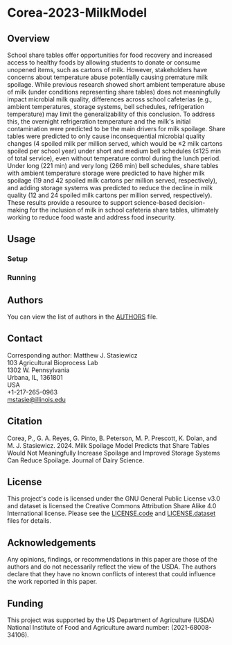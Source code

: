 # Corea-2023-MilkModel

## Overview
School share tables offer opportunities for food recovery and increased access to healthy foods by allowing students to donate or consume unopened items, such as cartons of milk. However, stakeholders have concerns about temperature abuse potentially causing premature milk spoilage. While previous research showed short ambient temperature abuse of milk (under conditions representing share tables) does not meaningfully impact microbial milk quality, differences across school cafeterias (e.g., ambient temperatures, storage systems, bell schedules, refrigeration temperature) may limit the generalizability of this conclusion. To address this, the overnight refrigeration temperature and the milk's initial contamination were predicted to be the main drivers for milk spoilage. Share tables were predicted to only cause inconsequential microbial quality changes (4 spoiled milk per million served, which would be ≤2 milk cartons spoiled per school year) under short and medium bell schedules (≤125 min of total service), even without temperature control during the lunch period. Under long (221 min) and very long (266 min) bell schedules, share tables with ambient temperature storage were predicted to have higher milk spoilage (19 and 42 spoiled milk cartons per million served, respectively), and adding storage systems was predicted to reduce the decline in milk quality (12 and 24 spoiled milk cartons per million served, respectively). These results provide a resource to support science-based decision-making for the inclusion of milk in school cafeteria share tables, ultimately working to reduce food waste and address food insecurity.

## Usage

### Setup

### Running

## Authors
You can view the list of authors in the [AUTHORS](/AUTHORS) file.

## Contact
Corresponding author: Matthew J. Stasiewicz<br>
103 Agricultural Bioprocess Lab<br>
1302 W. Pennsylvania<br>
Urbana, IL, 1361801<br>
USA<br>
+1-217-265-0963<br>
[mstasie@illinois.edu](mailto:mstasie@illinois.edu)

## Citation
Corea, P., G. A. Reyes, G. Pinto, B. Peterson, M. P. Prescott, K. Dolan, and M. J. Stasiewicz. 2024. Milk Spoilage Model Predicts that Share Tables Would Not Meaningfully Increase Spoilage and Improved Storage Systems Can Reduce Spoilage. Journal of Dairy Science.

## License
This project's code is licensed under the GNU General Public License v3.0 and dataset is licensed the Creative Commons Attribution Share Alike 4.0 International license. Please see the [LICENSE.code](/LICENSE.code) and [LICENSE.dataset](/LICENSE.dataset) files for details.

## Acknowledgements
Any opinions, findings, or recommendations in this paper are those of the authors and do not necessarily reflect the view of the USDA. The authors declare that they have no known conflicts of interest that could influence the work reported in this paper.

## Funding
This project was supported by the US Department of Agriculture (USDA) National Institute of Food and Agriculture award number: (2021-68008-34106).
